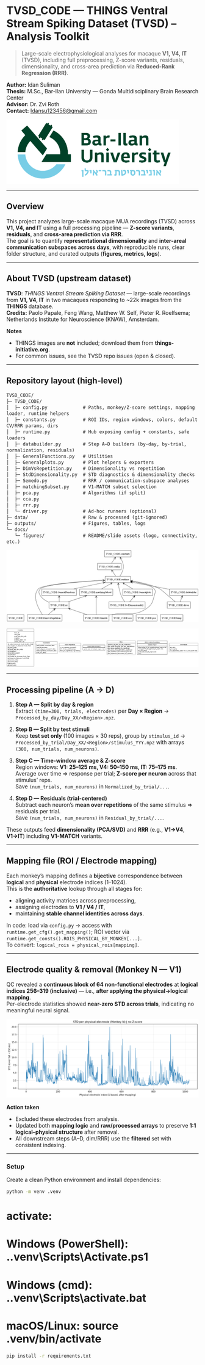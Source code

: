 # TVSD_CODE — THINGS Ventral Stream Spiking Dataset (TVSD) – Analysis Toolkit

> Large-scale electrophysiological analyses for macaque **V1, V4, IT** (TVSD), including full preprocessing, Z-score variants, residuals, dimensionality, and cross-area prediction via **Reduced-Rank Regression (RRR)**.

**Author:** Idan Suliman  
**Thesis:** M.Sc., Bar-Ilan University — Gonda Multidisciplinary Brain Research Center  
**Advisor:** Dr. Zvi Roth  
**Contact:** Idansu123456@gmail.com

![](images_for_readme/university_symbol.png)

---

## Overview

This project analyzes large-scale macaque MUA recordings (TVSD) across **V1, V4, and IT** using a full processing pipeline — **Z-score variants**, **residuals**, and **cross-area prediction via RRR**.  
The goal is to quantify **representational dimensionality** and **inter-areal communication subspaces across days**, with reproducible runs, clear folder structure, and curated outputs (**figures, metrics, logs**).


---

## About TVSD (upstream dataset)

**TVSD**: *THINGS Ventral Stream Spiking Dataset* — large-scale recordings from **V1, V4, IT** in two macaques responding to ~22k images from the **THINGS** database.  
**Credits:** Paolo Papale, Feng Wang, Matthew W. Self, Pieter R. Roelfsema; Netherlands Institute for Neuroscience (KNAW), Amsterdam.

**Notes**
- THINGS images are **not** included; download them from **things-initiative.org**.
- For common issues, see the TVSD repo issues (open & closed).

---

## Repository layout (high-level)

```text
TVSD_CODE/
├─ TVSD_CODE/
│  ├─ config.py             # Paths, monkey/Z-score settings, mapping loader, runtime helpers
│  ├─ constants.py          # ROI IDs, region windows, colors, default CV/RRR params, dirs
│  ├─ runtime.py            # Hub exposing config + constants, safe loaders
│  ├─ databuilder.py        # Step A–D builders (by-day, by-trial, normalization, residuals)
│  ├─ GeneralFunctions.py   # Utilities
│  ├─ Generalplots.py       # Plot helpers & exporters
│  ├─ DimVsRepetition.py    # Dimensionality vs repetition
│  ├─ StdDimensionality.py  # STD diagnostics & dimensionality checks
│  ├─ Semedo.py             # RRR / communication-subspace analyses
│  ├─ matchingSubset.py     # V1-MATCH subset selection
│  ├─ pca.py                # Algorithms (if split)
│  ├─ cca.py
│  ├─ rrr.py
│  └─ driver.py             # Ad-hoc runners (optional)
├─ data/                    # Raw & processed (git-ignored)
├─ outputs/                 # Figures, tables, logs
└─ docs/
   └─ figures/              # README/slide assets (logo, connectivity, etc.)
```

![Architecture](images_for_readme/packages_TVSD_CODE.png)

![Module Overview](images_for_readme/classes_TVSD_CODE.png)



---

## Processing pipeline (A → D)

1) **Step A — Split by day & region**  
   Extract `(time=300, trials, electrodes)` per **Day × Region** → `Processed_by_day/Day_XX/<Region>.npz`.

2) **Step B — Split by test stimuli**  
   Keep **test set only** (100 images × 30 reps), group by `stimulus_id` →  
   `Processed_by_trial/Day_XX/<Region>/stimulus_YYY.npz` with arrays `(300, num_trials, num_neurons)`.

3) **Step C — Time-window average & Z-score**  
   Region windows: **V1: 25–125 ms, V4: 50–150 ms, IT: 75–175 ms**.  
   Average over time ⇒ response per trial; **Z-score per neuron** across that stimulus’ reps.  
   Save `(num_trials, num_neurons)` in `Normalized_by_trial/...`.

4) **Step D — Residuals (trial-centered)**  
   Subtract each neuron’s **mean over repetitions** of the same stimulus ⇒ residuals per trial.  
   Save `(num_trials, num_neurons)` in `Residual_by_trial/...`.

These outputs feed **dimensionality (PCA/SVD)** and **RRR** (e.g., **V1→V4**, **V1→IT**) including **V1-MATCH** variants.

---

## Mapping file (ROI / Electrode mapping)

Each monkey’s mapping defines a **bijective** correspondence between **logical** and **physical** electrode indices (1–1024).  
This is the **authoritative** lookup through all stages for:
- aligning activity matrices across preprocessing,
- assigning electrodes to **V1 / V4 / IT**,
- maintaining **stable channel identities across days**.

In code: load via `config.py` → access with `runtime.get_cfg().get_mapping()`; ROI vector via  
`runtime.get_consts().ROIS_PHYSICAL_BY_MONKEY[...]`.  
To convert: `logical_rois = physical_rois[mapping]`.

---

## Electrode quality & removal (Monkey N — V1)

QC revealed a **continuous block of 64 non-functional electrodes** at **logical indices 256–319 (inclusive)** — i.e., **after applying the physical→logical mapping**.  
Per-electrode statistics showed **near-zero STD across trials**, indicating no meaningful neural signal.

![Electrode STD](images_for_readme/removing_bad_electrodes.png)


**Action taken**
- Excluded these electrodes from analysis.  
- Updated both **mapping logic** and **raw/processed arrays** to preserve **1:1 logical–physical structure** after removal.  
- All downstream steps (A–D, dim/RRR) use the **filtered** set with consistent indexing.

---


### Setup
Create a clean Python environment and install dependencies:

```bash
python -m venv .venv
```
# activate:
#   Windows (PowerShell): .\.venv\Scripts\Activate.ps1
#   Windows (cmd):        .\.venv\Scripts\activate.bat
#   macOS/Linux:          source .venv/bin/activate
```bash
pip install -r requirements.txt
```